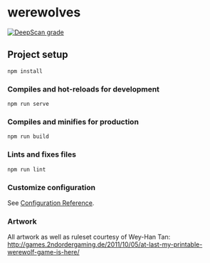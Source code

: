 # werewolves
[![DeepScan grade](https://deepscan.io/api/teams/12791/projects/15831/branches/323429/badge/grade.svg)](https://deepscan.io/dashboard#view=project&tid=12791&pid=15831&bid=323429)

## Project setup
```
npm install
```

### Compiles and hot-reloads for development
```
npm run serve
```

### Compiles and minifies for production
```
npm run build
```

### Lints and fixes files
```
npm run lint
```

### Customize configuration
See [Configuration Reference](https://cli.vuejs.org/config/).

### Artwork
All artwork as well as ruleset courtesy of Wey-Han Tan: http://games.2ndordergaming.de/2011/10/05/at-last-my-printable-werewolf-game-is-here/
